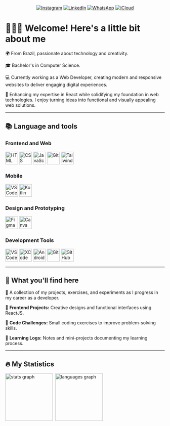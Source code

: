 <div align="center">

  [![Instagram](https://img.shields.io/badge/Instagram-E4405F?style=for-the-badge)](https://www.instagram.com/sno.orky/)
  [![LinkedIn](https://img.shields.io/badge/LinkedIn-0077B5?style=for-the-badge)](https://www.linkedin.com/in/raphaelvitor)
  [![WhatsApp](https://img.shields.io/badge/WhatsApp-128C7E?style=for-the-badge)](https://api.whatsapp.com/send?phone=5515997042300)
  [![iCloud](https://img.shields.io/badge/iCloud-000000?style=for-the-badge)](mailto:raphaelvitorlopes@icloud.com)

</div>

# 🧑🏻‍💻 Welcome! Here's a little bit about me

🌍 From Brazil, passionate about technology and creativity.

🎓 Bachelor's in Computer Science.

💻 Currently working as a Web Developer, creating modern and responsive websites to deliver engaging digital experiences.

🎯 Enhancing my expertise in React while solidifying my foundation in web technologies. I enjoy turning ideas into functional and visually appealing web solutions.

---

## 📚 Language and tools

### Frontend and Web

<div style="display:inline_block;margin-right:80px">
<img src="https://cdn.jsdelivr.net/gh/devicons/devicon/icons/html5/html5-original.svg" alt="HTML" width="40" height="40" />
  <img src="https://cdn.jsdelivr.net/gh/devicons/devicon/icons/css3/css3-original.svg" alt="CSS" width="40" height="40" />
  <img src="https://cdn.jsdelivr.net/gh/devicons/devicon/icons/javascript/javascript-original.svg" alt="JavaScript" width="40" height="40" />
  <img src="https://cdn.jsdelivr.net/gh/devicons/devicon/icons/react/react-original.svg" alt="Git" width="40" height="40" />
  <img src="https://cdn.jsdelivr.net/gh/devicons/devicon/icons/tailwindcss/tailwindcss-original.svg" alt="Tailwind" width="40" height="40" />
</div>

### Mobile

<div style="display:inline_block;margin-right:80px">
  <img src="https://cdn.jsdelivr.net/gh/devicons/devicon/icons/swift/swift-original.svg" alt="VSCode" width="40" height="40" />
  <img src="https://cdn.jsdelivr.net/gh/devicons/devicon/icons/kotlin/kotlin-original.svg" alt="Kotlin" width="40" height="40" />
</div>

### Design and Prototyping

<div style="display:inline_block;margin-right:80px">
  <img src="https://cdn.jsdelivr.net/gh/devicons/devicon/icons/figma/figma-original.svg" alt="Figma" width="40" height="40" />
  <img src="https://cdn.jsdelivr.net/gh/devicons/devicon/icons/canva/canva-original.svg" alt="Canva" width="40" height="40" />
</div>

### Development Tools

<div style="display:inline_block;margin-right:80px">
  <img src="https://cdn.jsdelivr.net/gh/devicons/devicon/icons/vscode/vscode-original.svg" alt="VSCode" width="40" height="40" />
  <img src="https://cdn.jsdelivr.net/gh/devicons/devicon/icons/xcode/xcode-original.svg" alt="XCode" width="40" height="40" />
  <img src="https://cdn.jsdelivr.net/gh/devicons/devicon/icons/androidstudio/androidstudio-original.svg" alt="AndroidStudio" width="40" height="40" />
  <img src="https://cdn.jsdelivr.net/gh/devicons/devicon/icons/git/git-original.svg" alt="Git" width="40" height="40" />
  <img src="https://cdn.jsdelivr.net/gh/devicons/devicon/icons/github/github-original.svg" alt="GitHub" width="40" height="40" />
</div>

---

## 🚀 What you'll find here

📂 A collection of my projects, exercises, and experiments as I progress in my career as a developer.

🎨 **Frontend Projects:** Creative designs and functional interfaces using ReactJS.

🧩 **Code Challenges:** Small coding exercises to improve problem-solving skills.

📖 **Learning Logs:** Notes and mini-projects documenting my learning process.

---

## 🔥 My Statistics

<div style="display:flex;gap:0.5rem;align-items:start">
  <img src="https://github-readme-stats.vercel.app/api?username=snoorky&show_icons=true" height="150" alt="stats graph" />
  <img src="https://github-readme-stats.vercel.app/api/top-langs/?username=snoorky&layout=compact" height="150" alt="languages graph" />
</div>
